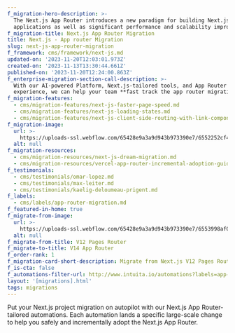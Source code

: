 ```yaml
---
f_migration-hero-description: >-
  The Next.js App Router introduces a new paradigm for building Next.js
  applications as well as significant performance and scalability improvements.
f_migration-title: Next.js App Router Migration
title: Next.js - App router Migration
slug: next-js-app-router-migration
f_framework: cms/framework/next-js.md
updated-on: '2023-11-20T12:03:01.973Z'
created-on: '2023-11-13T13:30:44.661Z'
published-on: '2023-11-20T12:24:00.863Z'
f_enterprise-migration-section-call-description: >-
  With our AI-powered Platform, Next.js-tailored tools, and App Router migration
  experience, we can help your team **fast track the app router migration**.
f_migration-features:
  - cms/migration-features/next-js-faster-page-speed.md
  - cms/migration-features/next-js-loading-states.md
  - cms/migration-features/next-js-client-side-routing-with-link-component.md
f_migration-image:
  url: >-
    https://uploads-ssl.webflow.com/65428e9a3a9d943b973390e7/6552252cf4b9e06c244131ef_nextjs-app-router-migration-hero-image.svg
  alt: null
f_migration-resources:
  - cms/migration-resources/next-js-dream-migration.md
  - cms/migration-resources/vercel-app-router-incremental-adoption-guide.md
f_testimonials:
  - cms/testimonials/omar-lopez.md
  - cms/testimonials/max-leiter.md
  - cms/testimonials/kaelig-deloumeau-prigent.md
f_labels:
  - cms/labels/app-router-migration.md
f_featured-in-home: true
f_migrate-from-image:
  url: >-
    https://uploads-ssl.webflow.com/65428e9a3a9d943b973390e7/6553998af06d8a798f00aae0_next-js-logo-white.svg
  alt: null
f_migrate-from-title: V12 Pages Router
f_migrate-to-title: V14 App Router
f_order-rank: 1
f_migration-card-short-description: Migrate from Next.js V12 Pages Router to the latest V14 App Router.
f_is-cta: false
f_automations-filter-url: http://www.intuita.io/automations?labels=app-router-migration
layout: '[migrations].html'
tags: migrations
---
```


Put your Next.js project migration on autopilot with our Next.js App Router-tailored automations. Each automation lands a specific large-scale change to help you safely and incrementally adopt the Next.js App Router.

